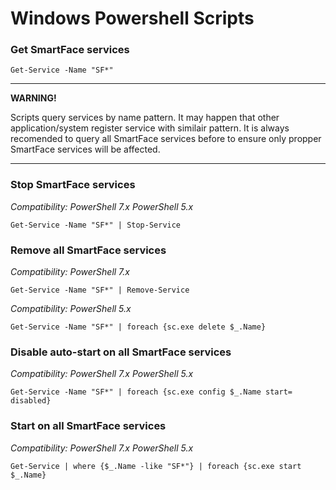# Windows Powershell Scripts


### Get SmartFace services
```
Get-Service -Name "SF*"
```

****************************************************************************************************************************************************************************
**WARNING!**
  
Scripts query services by name pattern. It may happen that other application/system register service with similair pattern. It is always recomended to query all SmartFace services before to ensure only propper SmartFace services will be affected.
****************************************************************************************************************************************************************************

### Stop SmartFace services

*Compatibility:*
*PowerShell 7.x*
*PowerShell 5.x*
```
Get-Service -Name "SF*" | Stop-Service
```


### Remove all SmartFace services
*Compatibility:*
*PowerShell 7.x*
```
Get-Service -Name "SF*" | Remove-Service
```

*Compatibility:*
*PowerShell 5.x*
```
Get-Service -Name "SF*" | foreach {sc.exe delete $_.Name}
```

### Disable auto-start on all SmartFace services
*Compatibility:*
*PowerShell 7.x*
*PowerShell 5.x*
```
Get-Service -Name "SF*" | foreach {sc.exe config $_.Name start= disabled}
```

### Start on all SmartFace services
*Compatibility:*
*PowerShell 7.x*
*PowerShell 5.x*
```
Get-Service | where {$_.Name -like "SF*"} | foreach {sc.exe start $_.Name}
```